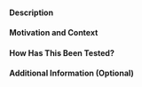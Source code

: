 <!-- Provide a general summary of your changes in the Title above -->

#### Description
<!--
     Describe your changes in detail
-->

#### Motivation and Context
<!--
     Why is this change required? What problem does it solve?
     If this pull request closes/resolves an open Issue, make sure you
     include the text "fixes #xxxx", "closes #xxxx" or "resolves #xxxx" here
-->

#### How Has This Been Tested?
<!--
     Please describe in detail how you tested your changes.
     Include details of your testing environment, and the tests you ran to
     see how your change affects other areas of the code, etc.
-->

#### Additional Information (Optional)

